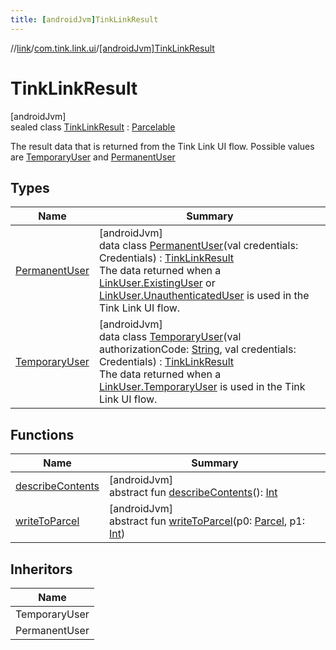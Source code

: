```yaml
---
title: [androidJvm]TinkLinkResult
---
```

//[link](../../../index.html)/[com.tink.link.ui](../index.html)/[[androidJvm]TinkLinkResult](index.html)



# TinkLinkResult



[androidJvm]\
sealed class [TinkLinkResult](index.html) : [Parcelable](https://developer.android.com/reference/kotlin/android/os/Parcelable.html)

The result data that is returned from the Tink Link UI flow. Possible values are [TemporaryUser](-temporary-user/index.html) and [PermanentUser](-permanent-user/index.html)



## Types


| Name | Summary |
|---|---|
| [PermanentUser](-permanent-user/index.html) | [androidJvm]<br>data class [PermanentUser](-permanent-user/index.html)(val credentials: Credentials) : [TinkLinkResult](index.html)<br>The data returned when a [LinkUser.ExistingUser](../[android-jvm]-link-user/-existing-user/index.html) or [LinkUser.UnauthenticatedUser](../[android-jvm]-link-user/-unauthenticated-user/index.html) is used in the Tink Link UI flow. |
| [TemporaryUser](-temporary-user/index.html) | [androidJvm]<br>data class [TemporaryUser](-temporary-user/index.html)(val authorizationCode: [String](https://kotlinlang.org/api/latest/jvm/stdlib/kotlin/-string/index.html), val credentials: Credentials) : [TinkLinkResult](index.html)<br>The data returned when a [LinkUser.TemporaryUser](../[android-jvm]-link-user/-temporary-user/index.html) is used in the Tink Link UI flow. |


## Functions


| Name | Summary |
|---|---|
| [describeContents](../../com.tink.link.authentication/[android-jvm]-authentication-task/-third-party-authentication/-launch-result/-error/-app-needs-upgrade/index.html#-1578325224%2FFunctions%2F-812656150) | [androidJvm]<br>abstract fun [describeContents](../../com.tink.link.authentication/[android-jvm]-authentication-task/-third-party-authentication/-launch-result/-error/-app-needs-upgrade/index.html#-1578325224%2FFunctions%2F-812656150)(): [Int](https://kotlinlang.org/api/latest/jvm/stdlib/kotlin/-int/index.html) |
| [writeToParcel](../../com.tink.link.authentication/[android-jvm]-authentication-task/-third-party-authentication/-launch-result/-error/-app-needs-upgrade/index.html#-1754457655%2FFunctions%2F-812656150) | [androidJvm]<br>abstract fun [writeToParcel](../../com.tink.link.authentication/[android-jvm]-authentication-task/-third-party-authentication/-launch-result/-error/-app-needs-upgrade/index.html#-1754457655%2FFunctions%2F-812656150)(p0: [Parcel](https://developer.android.com/reference/kotlin/android/os/Parcel.html), p1: [Int](https://kotlinlang.org/api/latest/jvm/stdlib/kotlin/-int/index.html)) |


## Inheritors


| Name |
|---|
| TemporaryUser |
| PermanentUser |

